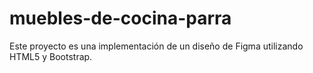 # muebles-de-cocina-parra
Este proyecto es una implementación de un diseño de Figma utilizando HTML5 y Bootstrap. 
